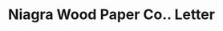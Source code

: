 ---
doi: 10.7916/D8ZP5J95
date_other: '1880'
date_other_textual: 1880-1889
form: correspondence
genre:
- Letters (correspondence)
name:
- Niagra Wood Paper Co.
object_in_context_url: https://biggert.cul.columbia.edu/items/view/ave_biggert_01669
subject_hierarchical_geographic:
- Niagara Falls, New York, United States
subject_name:
- Niagra Wood Paper Co.
title: Niagra Wood Paper Co.. Letter
sort_title: Niagra Wood Paper Co.. Letter
call_number: ave_biggert_01669
coordinates:
- 43.1,-79.01666666666667
pid: ave_biggert_01669
identifiers: ave_biggert_01669
thumbnail: https://derivativo-3.library.columbia.edu/iiif/2/ldpd:490774/full/!256,256/0/native.jpg
permalink: "/items/ave_biggert_01669/"
layout: iiif-image-page
---